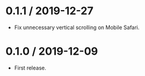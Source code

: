 # 0.1.1 / 2019-12-27

* Fix unnecessary vertical scrolling on Mobile Safari.

# 0.1.0 / 2019-12-09

* First release.
